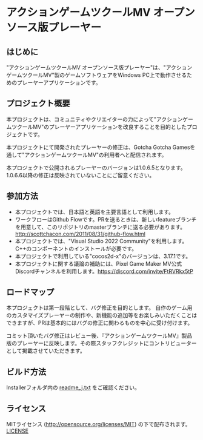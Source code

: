 # アクションゲームツクールMV オープンソース版プレーヤー

## はじめに

"アクションゲームツクールMV オープンソース版プレーヤー"は、"アクションゲームツクールMV"製のゲームソフトウェアをWindows PC上で動作させるためのプレーヤーアプリケーションです。

## プロジェクト概要

本プロジェクトは、コミュニティやクリエイターの力によって"アクションゲームツクールMV"のプレーヤーアプリケーションを改良することを目的としたプロジェクトです。

本プロジェクトにて開発されたプレーヤーの修正は、Gotcha Gotcha Gamesを通して"アクションゲームツクールMV"の利用者へと配信されます。

本プロジェクトで公開されるプレーヤーのバージョンは1.0.6.5となります。1.0.6.6以降の修正は反映されていないことにご留意ください。

## 参加方法

- 本プロジェクトでは、日本語と英語を主要言語として利用します。
- ワークフローはGithub Flowです。PRを送るときは、新しいfeatureブランチを用意して、このリポジトリのmasterブランチに送る必要があります。http://scottchacon.com/2011/08/31/github-flow.html
- 本プロジェクトでは、"Visual Studio 2022 Community"を利用します。C++のコンポーネントのインストールが必要です。
- 本プロジェクトで利用している"cocos2d-x"のバージョンは、3.17.1です。
- 本プロジェクトに関する議論の補助には、Pixel Game Maker MV公式Discordチャンネルを利用します。https://discord.com/invite/FtRVRkx5tP

## ロードマップ

本プロジェクトは第一段階として、バグ修正を目的とします。
自作のゲーム用のカスタマイズプレーヤーの制作や、新機能の追加等をお楽しみいただくことはできますが、PRは基本的にはバグの修正に関わるものを中心に受け付けます。

コミット頂いたバグ修正はレビュー後、『アクションゲームツクールMV』製品版のプレーヤーに反映します。その際スタッフクレジットにコントリビューターとして掲載させていただきます。

## ビルド方法

Installerフォルダ内の
[readme_j.txt](/Installer/readme_j.txt)
をご確認ください。

## ライセンス

MITライセンス (http://opensource.org/licenses/MIT) の下で配布されます。
[LICENSE](LICENSE)
